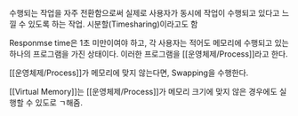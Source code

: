 
수행되는 작업을 자주 전환함으로써 실제로 사용자가 동시에 작업이 수행되고 있다고 느낄 수 있도록 하는 작업. 시분할(Timesharing)이라고도 함

Responmse time은 1초 미만이여야 하고, 각 사용자는 적어도 메모리에 수행되고 있는 하나의 프로그램을 가진 상태이다. 이러한 프로그램을 [[운영체제/Process]]라고 한다.

[[운영체제/Process]]가 메모리에 맞지 않는다면, Swapping을 수행한다. 

[[Virtual Memory]]는 [[운영체제/Process]]가 메모리 크기에 맞지 않은 경우에도 실행할 수 있도로 ㄱ해줌.